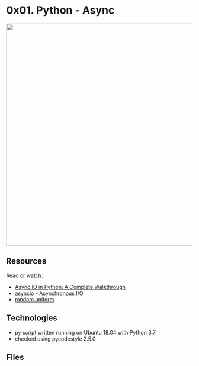 # 0x01. Python - Async
<img src="https://files.realpython.com/media/A-Complete-Walkthrough-of-Pythons-Asyncio_Watermarked.5b6b9a01fdc9.jpg" width="600px"/>

## Resources

Read or watch:

* [Async IO in Python: A Complete Walkthrough](https://realpython.com/async-io-python/)
* [asyncio - Asynchronous I/O](https://docs.python.org/3/library/asyncio.html)
* [random.uniform](https://docs.python.org/3/library/random.html#random.uniform)

## Technologies
* py script written running on Ubuntu 18.04 with Python 3.7
* checked using pycodestyle  2.5.0

## Files
